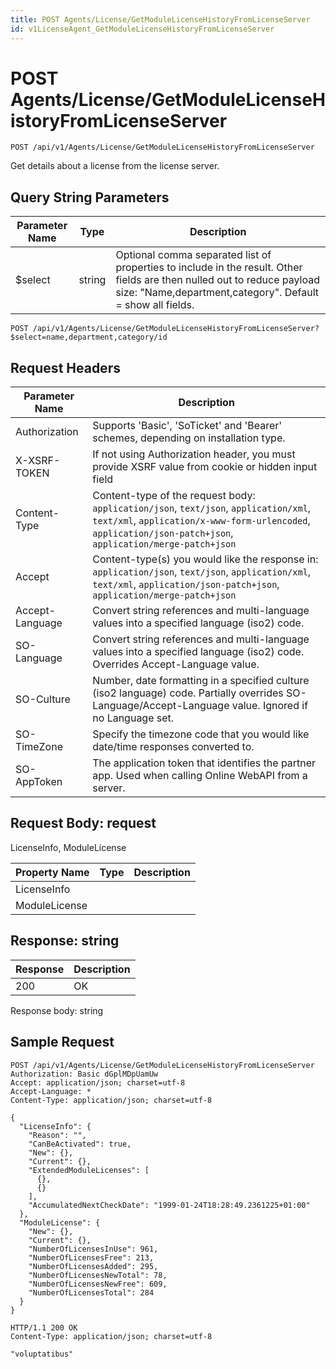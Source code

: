 ```yaml
---
title: POST Agents/License/GetModuleLicenseHistoryFromLicenseServer
id: v1LicenseAgent_GetModuleLicenseHistoryFromLicenseServer
---
```


# POST Agents/License/GetModuleLicenseHistoryFromLicenseServer

```http
POST /api/v1/Agents/License/GetModuleLicenseHistoryFromLicenseServer
```

Get details about a license from the license server.







## Query String Parameters

| Parameter Name | Type |  Description |
|----------------|------|--------------|
| $select | string |  Optional comma separated list of properties to include in the result. Other fields are then nulled out to reduce payload size: "Name,department,category". Default = show all fields. |

```http
POST /api/v1/Agents/License/GetModuleLicenseHistoryFromLicenseServer?$select=name,department,category/id
```


## Request Headers

| Parameter Name | Description |
|----------------|-------------|
| Authorization  | Supports 'Basic', 'SoTicket' and 'Bearer' schemes, depending on installation type. |
| X-XSRF-TOKEN   | If not using Authorization header, you must provide XSRF value from cookie or hidden input field |
| Content-Type | Content-type of the request body: `application/json`, `text/json`, `application/xml`, `text/xml`, `application/x-www-form-urlencoded`, `application/json-patch+json`, `application/merge-patch+json` |
| Accept         | Content-type(s) you would like the response in: `application/json`, `text/json`, `application/xml`, `text/xml`, `application/json-patch+json`, `application/merge-patch+json` |
| Accept-Language | Convert string references and multi-language values into a specified language (iso2) code. |
| SO-Language | Convert string references and multi-language values into a specified language (iso2) code. Overrides Accept-Language value. |
| SO-Culture | Number, date formatting in a specified culture (iso2 language) code. Partially overrides SO-Language/Accept-Language value. Ignored if no Language set. |
| SO-TimeZone | Specify the timezone code that you would like date/time responses converted to. |
| SO-AppToken | The application token that identifies the partner app. Used when calling Online WebAPI from a server. |

## Request Body: request  

LicenseInfo, ModuleLicense 

| Property Name | Type |  Description |
|----------------|------|--------------|
| LicenseInfo |  |  |
| ModuleLicense |  |  |


## Response: string



| Response | Description |
|----------------|-------------|
| 200 | OK |

Response body: string


## Sample Request

```http!
POST /api/v1/Agents/License/GetModuleLicenseHistoryFromLicenseServer
Authorization: Basic dGplMDpUamUw
Accept: application/json; charset=utf-8
Accept-Language: *
Content-Type: application/json; charset=utf-8

{
  "LicenseInfo": {
    "Reason": "",
    "CanBeActivated": true,
    "New": {},
    "Current": {},
    "ExtendedModuleLicenses": [
      {},
      {}
    ],
    "AccumulatedNextCheckDate": "1999-01-24T18:28:49.2361225+01:00"
  },
  "ModuleLicense": {
    "New": {},
    "Current": {},
    "NumberOfLicensesInUse": 961,
    "NumberOfLicensesFree": 213,
    "NumberOfLicensesAdded": 295,
    "NumberOfLicensesNewTotal": 78,
    "NumberOfLicensesNewFree": 609,
    "NumberOfLicensesTotal": 284
  }
}
```

```http_
HTTP/1.1 200 OK
Content-Type: application/json; charset=utf-8

"voluptatibus"
```